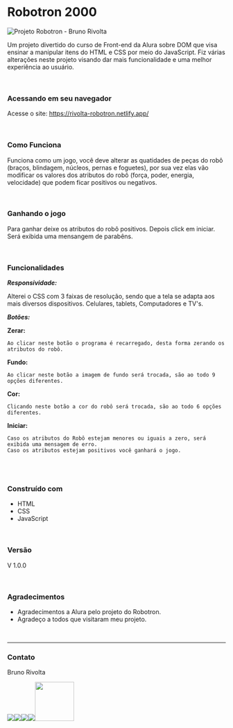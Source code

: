 # Robotron 2000

![Projeto Robotron - Bruno Rivolta](https://images2.imgbox.com/d2/c0/dTBV4ayD_o.gif)

Um projeto divertido do curso de Front-end da Alura sobre DOM que visa ensinar a manipular itens do HTML e CSS por meio do JavaScript. Fiz várias alterações neste projeto visando dar mais funcionalidade e uma melhor experiência  ao usuário.

<br>

### Acessando em seu navegador   

Acesse o site: https://rivolta-robotron.netlify.app/    

<br>

### Como Funciona

Funciona como um jogo, você deve alterar as quatidades de peças do robô (braços, blindagem, núcleos, pernas e foguetes), por sua vez elas vão modificar os valores dos atributos do robô (força, poder, energia, velocidade) que podem ficar positivos ou negativos.

<br>

### Ganhando o jogo

Para ganhar deixe os atributos do robô positivos. Depois click em iniciar. Será exibida uma mensangem de parabêns.

<br>

### Funcionalidades

***Responsividade:***

Alterei o CSS com 3 faixas de resolução, sendo que a tela se adapta aos mais diversos dispositivos. Celulares, tablets, Computadores e TV's.

***Botões:***

**Zerar:** 

    Ao clicar neste botão o programa é recarregado, desta forma zerando os atributos do robô.

**Fundo:**

    Ao clicar neste botão a imagem de fundo será trocada, são ao todo 9 opções diferentes.

**Cor:** 

    Clicando neste botão a cor do robô será trocada, são ao todo 6 opções diferentes.

**Iniciar:**

    Caso os atributos do Robô estejam menores ou iguais a zero, será exibida uma mensagem de erro.
    Caso os atributos estejam positivos você ganhará o jogo.

<br>


<br>

### Construído com

* HTML
* CSS
* JavaScript

<br>

### Versão

V 1.0.0

<br>

### Agradecimentos

* Agradecimentos a Alura pelo projeto do Robotron.
* Agradeço a todos que visitaram meu projeto.

<br>

---
### Contato

Bruno Rivolta

<a href="mailto:brrivolta@gmail.com"><img src="https://img.icons8.com/plasticine/100/null/apple-mail.png"></a><a href="https://github.com/BrunoRivolta"><img src="https://img.icons8.com/plasticine/100/null/github-squared.png"></a><a href="https://www.linkedin.com/in/brunorivolta/"><img src="https://img.icons8.com/plasticine/100/null/linkedin.png"></a><a href="https://www.youtube.com/channel/UC6XJ3aQvFBU7gqHvebolwJQ"><img src="https://img.icons8.com/plasticine/100/null/youtube-play--v1.png"></a><a href="https://devrivolta.blogspot.com/"><img src="https://img.icons8.com/color/48/null/blogger.png" width='90'></a>